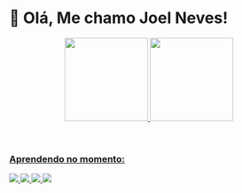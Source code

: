 
# 👋 Olá, Me chamo Joel Neves! 
<header>
  <a href="https://github.com/joelnevesiii">
  <img height="150em" src="https://github-readme-stats.vercel.app/api?username=joelnevesiii&show_icons=true&theme=dark&include_all_commits=true&count_private=true"/>
  <img height="150em" src="https://github-readme-stats.vercel.app/api/top-langs/?username=joelnevesiii&layout=compact&langs_count=7&theme=dark"/>
</header>
<section>
  <h3> Aprendendo no momento: </h3>
  <img src="https://img.icons8.com/fluency/50/000000/laravel.png"/>
  
  <img src="https://img.icons8.com/color/64/000000/javascript--v1.png"/>
 
  <img src="https://img.icons8.com/color/48/000000/flutter.png"/>
  
  <img src="https://img.icons8.com/color/48/000000/java-coffee-cup-logo--v1.png"/>
 </section>
  
  
